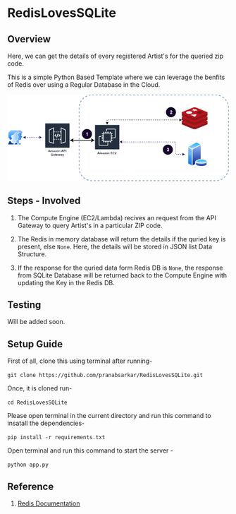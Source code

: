 # RedisLovesSQLite

## Overview

Here, we can get the details of every registered Artist's for the
queried zip code.

This is a simple Python Based Template where we can leverage the 
benfits of Redis over using a Regular Database in the Cloud.

![Architecture-Overview](/docs/redislovesdb.png)

## Steps - Involved

1. The Compute Engine (EC2/Lambda) recives an request from the API Gateway to
query Artist's in a particular ZIP code.

2. The Redis in memory database will return the details if the quried key is
present, else `None`. Here, the details will be stored in JSON list Data Structure.

3. If the response for the quried data form Redis DB is `None`, the response from
SQLite Database will be returned back to the Compute Engine with updating the Key 
in the Redis DB.

## Testing

Will be added soon.

## Setup Guide

First of all, clone this using terminal after running-

`git clone https://github.com/pranabsarkar/RedisLovesSQLite.git`

Once, it is cloned run-

`cd RedisLovesSQLite`

Please open terminal in the current directory and run this command to insatall the dependencies-

`pip install -r requirements.txt`

Open terminal and run this command to start the server -

`python app.py `

## Reference

1. [Redis Documentation](https://redis.io/topics/quickstart)

## 
